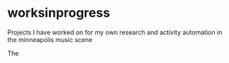 # worksinprogress
Projects I have worked on for my own research and activity automation in the minneapolis music scene

The 
